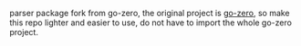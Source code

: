 parser package fork from go-zero, the original project is [go-zero](https://github.com/zeromicro/go-zero), so make this
repo lighter and easier to use, do not have to import the whole go-zero project.